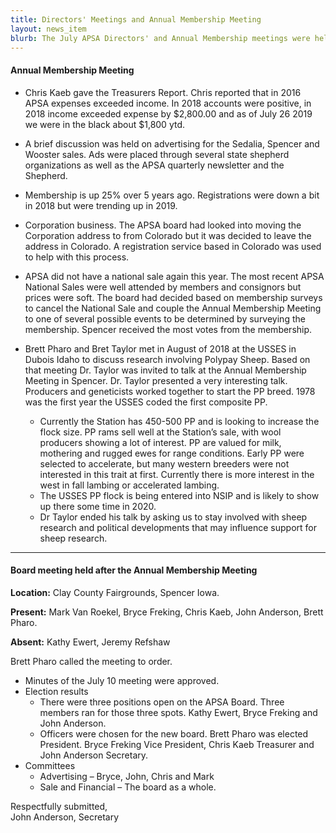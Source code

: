 ```yaml
---
title: Directors' Meetings and Annual Membership Meeting
layout: news_item
blurb: The July APSA Directors' and Annual Membership meetings were held at the Center of the Nation Sale in Spencer, IA. There was a good discussion about collaborating with the Sheep Experiment Station in Dubois, ID to strengthen the breed.
---
```


#### Annual Membership Meeting

* Chris Kaeb gave the Treasurers Report.  Chris reported that in 2016 APSA expenses exceeded income.  In 2018 accounts were positive, in 2018 income exceeded expense by $2,800.00 and as of July 26 2019 we were in the black about $1,800 ytd.

* A brief discussion was held on advertising for the Sedalia, Spencer and Wooster sales.  Ads were placed through several state shepherd organizations as well as the APSA quarterly newsletter and the Shepherd.

* Membership is up 25% over 5 years ago.  Registrations were down a bit in 2018 but were trending up in 2019.

* Corporation business.  The APSA board had looked into moving the Corporation address to from Colorado but it was decided to leave the address in Colorado.  A registration service based in Colorado was used to help with this process.

* APSA did not have a national sale again this year.  The most recent APSA National Sales were well attended by members and consignors but prices were soft.  The board had decided based on membership surveys to cancel the National Sale and couple the Annual Membership Meeting to one of several possible events to be determined by surveying the membership.  Spencer received the most votes from the membership.  

* Brett Pharo and Bret Taylor met in August of 2018 at the USSES in Dubois Idaho to discuss research involving Polypay Sheep.  Based on that meeting Dr. Taylor was invited to talk at the Annual Membership Meeting in Spencer.  Dr. Taylor presented a very interesting talk.  Producers and geneticists worked together to start the PP breed.  1978 was the first year the USSES coded the first composite PP.
  - Currently the Station has 450-500 PP and is looking to increase the flock size.  PP rams sell well at the Station’s sale, with wool producers showing a lot of interest.  PP are valued for milk, mothering and rugged ewes for range conditions.  Early PP were selected to accelerate, but many western breeders were not interested in this trait at first.  Currently there is more interest in the west in fall lambing or accelerated lambing.  
  - The USSES PP flock is being entered into NSIP and is likely to show up there some time in 2020.
  - Dr Taylor ended his talk by asking us to stay involved with sheep research and political developments that may influence support for sheep research.

---

#### Board meeting held after the Annual Membership Meeting

**Location:** Clay County Fairgrounds, Spencer Iowa.

**Present:** Mark Van Roekel, Bryce Freking, Chris Kaeb, John Anderson, Brett Pharo.

**Absent:** Kathy Ewert, Jeremy Refshaw


Brett Pharo called the meeting to order.

* Minutes of the July 10 meeting were approved.
* Election results
	- There were three positions open on the APSA Board.  Three members ran for those three spots.  Kathy Ewert, Bryce Freking and John Anderson.
	- Officers were chosen for the new board.  Brett Pharo was elected President.  Bryce Freking Vice President, Chris Kaeb Treasurer and John Anderson Secretary.  
* Committees
	- Advertising – Bryce, John, Chris and Mark
	- Sale and Financial – The board as a whole.

Respectfully submitted, <br>
John Anderson, Secretary
